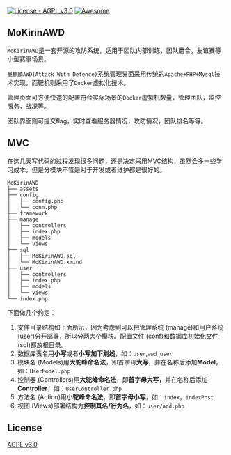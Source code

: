[![License - AGPL v3.0](https://img.shields.io/badge/License-AGPL%20v3-blue.svg)](https://opensource.org/licenses/AGPL-3.0) 
[![Awesome](https://cdn.rawgit.com/sindresorhus/awesome/d7305f38d29fed78fa85652e3a63e154dd8e8829/media/badge.svg)](https://github.com/sindresorhus/awesome)


## MoKirinAWD

`MoKirinAWD`是一套开源的攻防系统，适用于团队内部训练，团队磨合，友谊赛等小型赛事场景。

`墨麒麟AWD(Attack With Defence)`系统管理界面采用传统的`Apache+PHP+Mysql`技术实现，而靶机则采用了`Docker`虚拟化技术。

管理页面可方便快速的配置符合实际场景的`Docker`虚拟机数量，管理团队，监控服务，战况等。

团队界面则可提交flag，实时查看服务器情况，攻防情况，团队排名等等。

## MVC

在这几天写代码的过程发现很多问题，还是决定采用MVC结构，虽然会多一些学习成本，但是分模块不管是对于开发或者维护都是很好的。

```
MoKirinAWD
├── assets
├── config
│   ├── config.php
│   └── conn.php
├── framework
├── manage
│   ├── controllers
│   ├── index.php
│   ├── models
│   └── views
├── sql
│   ├── MoKirinAWD.sql
│   └── MoKirinAWD.xmind
├── user
│   ├── controllers
│   ├── index.php
│   ├── models
│   └── views
└── index.php
```

下面做几个约定：

1. 文件目录结构如上面所示，因为考虑到可以把管理系统 (manage)和用户系统 (user)分开部署，所以分两大个模块。配置文件 (conf)和数据库初始化文件 (sql)都放根目录。
2. 数据库表名用**小写**或者**小写加下划线**，如：`user`,`awd_user`
3. 模块名 (Models)用**大驼峰命名法**，即首字母**大写**，并在名称后添加**Model**，如：`UserModel.php`
4. 控制器 (Controllers)用**大驼峰命名法**，即**首字母大写**，并在名称后添加**Controller**，如：`UserController.php`
5. 方法名 (Action)用**小驼峰命名法**，即**首字母小写**，如：`index`，`indexPost`
6. 视图 (Views)部署结构为**控制其名/行为名**，如：`user/add.php`



## License

[AGPL v3.0](https://github.com/MoKirin/MoKirinAWD/blob/master/LICENSE)
